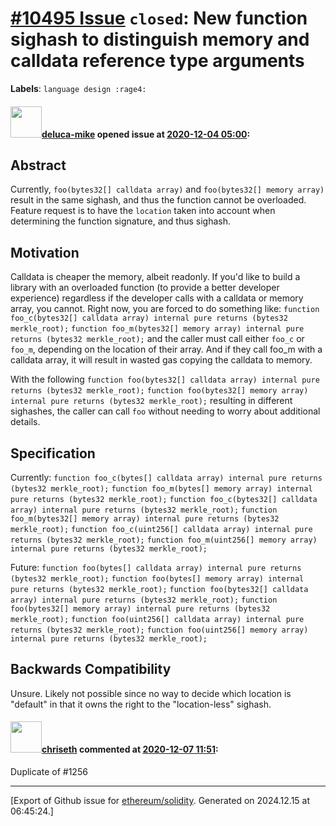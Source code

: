 # [\#10495 Issue](https://github.com/ethereum/solidity/issues/10495) `closed`: New function sighash to distinguish memory and calldata reference type arguments
**Labels**: `language design :rage4:`


#### <img src="https://avatars.githubusercontent.com/u/35537333?u=fcb91e17e36c8e34d934b71abf4562144b948110&v=4" width="50">[deluca-mike](https://github.com/deluca-mike) opened issue at [2020-12-04 05:00](https://github.com/ethereum/solidity/issues/10495):

## Abstract

Currently, `foo(bytes32[] calldata array)` and `foo(bytes32[] memory array)` result in the same sighash, and thus the function cannot be overloaded. Feature request is to have the `location` taken into account when determining the function signature, and thus sighash. 


## Motivation

Calldata is cheaper the memory, albeit readonly. If you'd like to build a library with an overloaded function (to provide a better developer experience) regardless if the developer calls with a calldata or memory array, you cannot. Right now, you are forced to do something like:
`function foo_c(bytes32[] calldata array) internal pure returns (bytes32 merkle_root);`
`function foo_m(bytes32[] memory array) internal pure returns (bytes32 merkle_root);`
and the caller must call either `foo_c` or `foo_m`, depending on the location of their array. And if they call foo_m with a calldata array, it will result in wasted gas copying the calldata to memory.

With the following
`function foo(bytes32[] calldata array) internal pure returns (bytes32 merkle_root);`
`function foo(bytes32[] memory array) internal pure returns (bytes32 merkle_root);`
resulting in different sighashes, the caller can call `foo` without needing to worry about additional details.


## Specification

Currently:
`function foo_c(bytes[] calldata array) internal pure returns (bytes32 merkle_root);`
`function foo_m(bytes[] memory array) internal pure returns (bytes32 merkle_root);`
`function foo_c(bytes32[] calldata array) internal pure returns (bytes32 merkle_root);`
`function foo_m(bytes32[] memory array) internal pure returns (bytes32 merkle_root);`
`function foo_c(uint256[] calldata array) internal pure returns (bytes32 merkle_root);`
`function foo_m(uint256[] memory array) internal pure returns (bytes32 merkle_root);`

Future:
`function foo(bytes[] calldata array) internal pure returns (bytes32 merkle_root);`
`function foo(bytes[] memory array) internal pure returns (bytes32 merkle_root);`
`function foo(bytes32[] calldata array) internal pure returns (bytes32 merkle_root);`
`function foo(bytes32[] memory array) internal pure returns (bytes32 merkle_root);`
`function foo(uint256[] calldata array) internal pure returns (bytes32 merkle_root);`
`function foo(uint256[] memory array) internal pure returns (bytes32 merkle_root);`


## Backwards Compatibility

Unsure. Likely not possible since no way to decide which location is "default" in that it owns the right to the "location-less" sighash.

#### <img src="https://avatars.githubusercontent.com/u/9073706?v=4" width="50">[chriseth](https://github.com/chriseth) commented at [2020-12-07 11:51](https://github.com/ethereum/solidity/issues/10495#issuecomment-739869861):

Duplicate of #1256


-------------------------------------------------------------------------------



[Export of Github issue for [ethereum/solidity](https://github.com/ethereum/solidity). Generated on 2024.12.15 at 06:45:24.]
